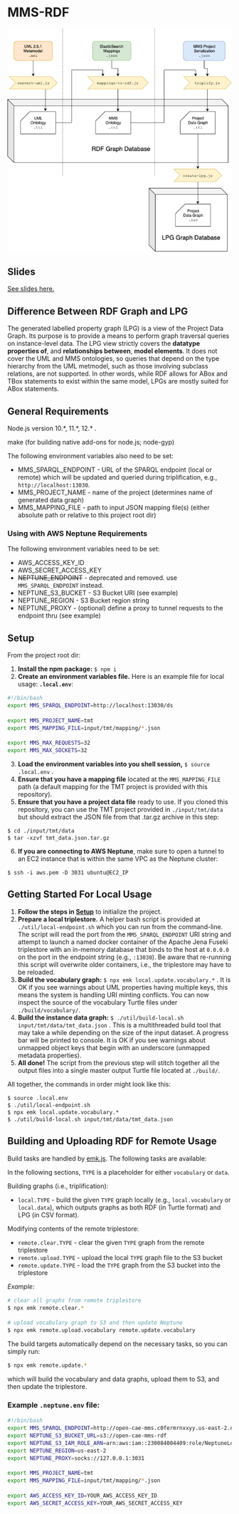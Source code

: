 # MMS-RDF

![Prototype Architecture](docs/mms-rdf-flowchart.png)

## Slides

[See slides here.](docs/MMS%20in%20RDF.pdf)

## Difference Between RDF Graph and LPG
The generated labelled property graph (LPG) is a view of the Project Data Graph. Its purpose is to provide a means to perform graph traversal queries on instance-level data. The LPG view strictly covers the **datatype properties of**, and **relationships between**, **model elements**. It does not cover the UML and MMS ontologies, so queries that depend on the type hierarchy from the UML metmodel, such as those involving subclass relations, are not supported. In other words, while RDF allows for ABox and TBox statements to exist within the same model, LPGs are mostly suited for ABox statements.

## General Requirements

Node.js version 10.\*, 11.\*, 12.\* .

make (for building native add-ons for node.js; node-gyp)


The following environment variables also need to be set:

 - MMS_SPARQL_ENDPOINT - URL of the SPARQL endpoint (local or remote) which will be updated and queried during triplification, e.g., `http://localhost:13030`.
 - MMS_PROJECT_NAME - name of the project (determines name of generated data graph)
 - MMS_MAPPING_FILE - path to input JSON mapping file(s) (either absolute path or relative to this project root dir)


### Using with AWS Neptune Requirements

The following environment variables need to be set:
 - AWS_ACCESS_KEY_ID
 - AWS_SECRET_ACCESS_KEY
 - ~~NEPTUNE_ENDPOINT~~ - deprecated and removed. use `MMS_SPARQL_ENDPOINT` instead.
 - NEPTUNE_S3_BUCKET - S3 Bucket URI (see example)
 - NEPTUNE_REGION - S3 Bucket region string
 - NEPTUNE_PROXY - (optional) define a proxy to tunnel requests to the endpoint thru (see example)


## Setup
From the project root dir:
1. **Install the npm package:** `$ npm i`
2. **Create an environment variables file.** Here is an example file for local usage:
  **`.local.env`**:
  ```bash
  #!/bin/bash
  export MMS_SPARQL_ENDPOINT=http://localhost:13030/ds
  
  export MMS_PROJECT_NAME=tmt
  export MMS_MAPPING_FILE=input/tmt/mapping/*.json
  
  export MMS_MAX_REQUESTS=32
  export MMS_MAX_SOCKETS=32
  ```
3. **Load the environment variables into you shell session,** `$ source .local.env` .
4. **Ensure that you have a mapping file** located at the `MMS_MAPPING_FILE` path (a default mapping for the TMT project is provided with this repository).
5. **Ensure that you have a project data file** ready to use. If you cloned this repository, you can use the TMT project provided in `./input/tmt/data` but should extract the JSON file from that .tar.gz archive in this step:
  ```console
  $ cd ./input/tmt/data
  $ tar -xzvf tmt_data.json.tar.gz
  ```
6. **If you are connecting to AWS Neptune**, make sure to open a tunnel to an EC2 instance that is within the same VPC as the Neptune cluster:
  ```console
  $ ssh -i aws.pem -D 3031 ubuntu@EC2_IP
  ```


## Getting Started For Local Usage

1. **Follow the steps in [Setup](#setup)** to initialize the project.
2. **Prepare a local triplestore.** A helper bash script is provided at `./util/local-endpoint.sh` which you can run from the command-line. The script will read the port from the `MMS_SPARQL_ENDPOINT` URI string and attempt to launch a named docker container of the Apache Jena Fuseki triplestore with an in-memory database that binds to the host at `0.0.0.0` on the port in the endpoint string (e.g., `:13030`). Be aware that re-running this script will overwrite older containers, i.e., the triplestore may have to be reloaded.
3. **Build the vocabulary graph:** `$ npx emk local.update.vocabulary.*` . It is OK if you see warnings about UML properties having multiple keys, this means the system is handling URI minting conflicts. You can now inspect the source of the vocabulary Turtle files under `./build/vocabulary/`.
4. **Build the instance data graph:** `$ ./util/build-local.sh input/tmt/data/tmt_data.json` . This is a multithreaded build tool that may take a while depending on the size of the input dataset. A progress bar will be printed to console. It is OK if you see warnings about unmapped object keys that begin with an underscore (unmapped metadata properties).
5. **All done!** The script from the previous step will stitch together all the output files into a single master output Turtle file located at `./build/`.

All together, the commands in order might look like this:
```console
$ source .local.env
$ ./util/local-endpoint.sh
$ npx emk local.update.vocabulary.*
$ ./util/build-local.sh input/tmt/data/tmt_data.json
```


## Building and Uploading RDF for Remote Usage

Build tasks are handled by [emk.js](https://github.com/blake-regalia/emk.js). The following tasks are available:

In the following sections, `TYPE` is a placeholder for either `vocabulary` or `data`.

Building graphs (i.e., triplification):
 - `local.TYPE` - build the given `TYPE` graph locally (e.g., `local.vocabulary` or `local.data`), which outputs graphs as both RDF (in Turtle format) and LPG (in CSV format).

Modifying contents of the remote triplestore:
 - `remote.clear.TYPE` - clear the given `TYPE` graph from the remote triplestore
 - `remote.upload.TYPE` - upload the local `TYPE` graph file to the S3 bucket
 - `remote.update.TYPE` - load the `TYPE` graph from the S3 bucket into the triplestore

*Example:*
```bash
# clear all graphs from remote triplestore
$ npx emk remote.clear.*

# upload vocabulary graph to S3 and then update Neptune
$ npx emk remote.upload.vocabulary remote.update.vocabulary
``` 

The build targets automatically depend on the necessary tasks, so you can simply run:
```bash
$ npx emk remote.update.*
```
which will build the vocabulary and data graphs, upload them to S3, and then update the triplestore.


### Example `.neptune.env` file:

```bash
#!/bin/bash
export MMS_SPARQL_ENDPOINT=http://open-cae-mms.c0fermrnxxyy.us-east-2.neptune.amazonaws.com:8182
export NEPTUNE_S3_BUCKET_URL=s3://open-cae-mms-rdf
export NEPTUNE_S3_IAM_ROLE_ARN=arn:aws:iam::230084004409:role/NeptuneLoadFromS3
export NEPTUNE_REGION=us-east-2
export NEPTUNE_PROXY=socks://127.0.0.1:3031

export MMS_PROJECT_NAME=tmt
export MMS_MAPPING_FILE=input/tmt/mapping/*.json

export AWS_ACCESS_KEY_ID=YOUR_AWS_ACCESS_KEY_ID
export AWS_SECRET_ACCESS_KEY=YOUR_AWS_SECRET_ACCESS_KEY
```